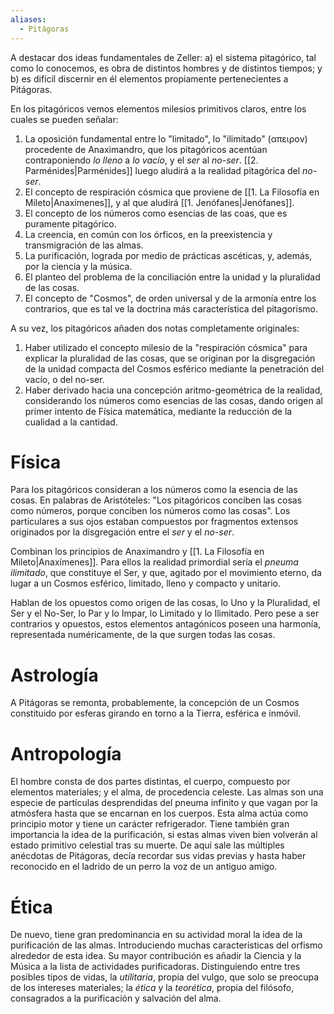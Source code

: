 ```yaml
---
aliases:
  - Pitágoras
---
```

A destacar dos ideas fundamentales de Zeller: a) el sistema pitagórico, tal como lo conocemos, es obra de distintos hombres y de distintos tiempos; y b) es difícil discernir en él elementos propiamente pertenecientes a Pitágoras.

En los pitagóricos vemos elementos milesios primitivos claros, entre los cuales se pueden señalar:
1. La oposición fundamental entre lo "limitado", lo "ilimitado" (απειρον) procedente de Anaximandro, que los pitagóricos acentúan contraponiendo *lo lleno* a *lo vacío*, y el *ser* al *no-ser*. [[2. Parménides|Parménides]] luego aludirá a la realidad pitagórica del *no-ser*.
2. El concepto de respiración cósmica que proviene de [[1. La Filosofía en Mileto|Anaxímenes]], y al que aludirá [[1. Jenófanes|Jenófanes]].
3. El concepto de los números como esencias de las coas, que es puramente pitagórico.
4. La creencia, en común con los órficos, en la preexistencia y transmigración de las almas.
5. La purificación, lograda por medio de prácticas ascéticas, y, además, por la ciencia y la música.
6. El planteo del problema de la conciliación entre la unidad y la pluralidad de las cosas.
7. El concepto de "Cosmos", de orden universal y de la armonía entre los contrarios, que es tal ve la doctrina más característica del pitagorismo.

A su vez, los pitagóricos añaden dos notas completamente originales:
1. Haber utilizado el concepto milesio de la "respiración cósmica" para explicar la pluralidad de las cosas, que se originan por la disgregación de la unidad compacta del Cosmos esférico mediante la penetración del vacío, o del no-ser.
2. Haber derivado hacia una concepción aritmo-geométrica de la realidad, considerando los números como esencias de las cosas, dando origen al primer intento de Física matemática, mediante la reducción de la cualidad a la cantidad.

# Física

Para los pitagóricos consideran a los números como la esencia de las cosas. En palabras de Aristóteles: "Los pitagóricos conciben las cosas como números, porque conciben los números como las cosas". Los particulares a sus ojos estaban compuestos por fragmentos extensos originados por la disgregación entre el *ser* y el *no-ser*.

Combinan los principios de Anaximandro y [[1. La Filosofía en Mileto|Anaxímenes]]. Para ellos la realidad primordial sería el *pneuma ilimitado*, que constituye el Ser, y que, agitado por el movimiento eterno, da lugar a un Cosmos esférico, limitado, lleno y compacto y unitario.

Hablan de los opuestos como origen de las cosas, lo Uno y la Pluralidad, el Ser y el No-Ser, lo Par y lo Impar, lo Limitado y lo Ilimitado. Pero pese a ser contrarios y opuestos, estos elementos antagónicos poseen una harmonía, representada numéricamente, de la que surgen todas las cosas.

# Astrología

A Pitágoras se remonta, probablemente, la concepción de un Cosmos constituido por esferas girando en torno a la Tierra, esférica e inmóvil.

# Antropología

El hombre consta de dos partes distintas, el cuerpo, compuesto por elementos materiales; y el alma, de procedencia celeste. Las almas son una especie de partículas desprendidas del pneuma infinito y que vagan por la atmósfera hasta que se encarnan en los cuerpos. Esta alma actúa como principio motor y tiene un carácter refrigerador. Tiene también gran importancia la idea de la purificación, si estas almas viven bien volverán al estado primitivo celestial tras su muerte. De aquí sale las múltiples anécdotas de Pitágoras, decía recordar sus vidas previas y hasta haber reconocido en el ladrido de un perro la voz de un antiguo amigo.

# Ética

De nuevo, tiene gran predominancia en su actividad moral la idea de la purificación de las almas. Introduciendo muchas características del orfismo alrededor de esta idea. Su mayor contribución es añadir la Ciencia y la Música a la lista de actividades purificadoras. Distinguiendo entre tres posibles tipos de vidas, la *utilitaria*, propia del vulgo, que solo se preocupa de los intereses materiales; la *ética* y la *teorética*, propia del filósofo, consagrados a la purificación y salvación del alma.